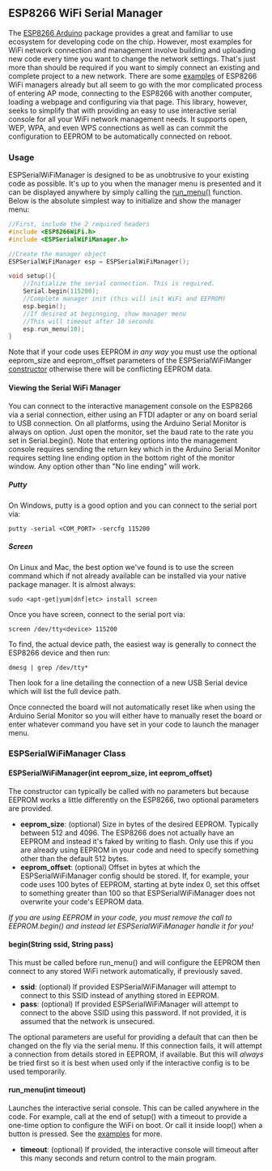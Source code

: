 ## ESP8266 WiFi Serial Manager

The [ESP8266 Arduino](https://github.com/esp8266/Arduino) package provides a great and familiar to use ecosystem for developing code on the chip. However, most examples for WiFi network connection and management involve building and uploading new code every time you want to change the network settings. That's just more than should be required if you want to simply connect an existing and complete project to a new network. There are some [examples](https://github.com/tzapu/WiFiManager) of ESP8266 WiFi managers already but all seem to go with the mor complicated process of entering AP mode, connecting to the ESP8266 with another computer, loading a webpage and configuring via that page. This library, however, seeks to simplify that with providing an easy to use interactive serial console for all your WiFi network management needs. It supports open, WEP, WPA, and even WPS connections as well as can commit the configuration to EEPROM to be automatically connected on reboot.

### Usage

ESPSerialWiFiManager is designed to be as unobtrusive to your existing code as possible. It's up to you when the manager menu is presented and it can be displayed anywhere by simply calling the [run_menu()](#run_menuint-timeout) function. Below is the absolute simplest way to initialize and show the manager menu:

``` c
//First, include the 2 required headers
#include <ESP8266WiFi.h> 
#include <ESPSerialWiFiManager.h>

//Create the manager object
ESPSerialWiFiManager esp = ESPSerialWiFiManager();

void setup(){
    //Initialize the serial connection. This is required.
    Serial.begin(115200);
    //Complete manager init (this will init WiFi and EEPROM)
    esp.begin();
    //If desired at beginnging, show manager menu
    //This will timeout after 10 seconds
    esp.run_menu(10);
}
```

Note that if your code uses EEPROM *in any way* you must use the optional eeprom_size and eeprom_offset parameters of the ESPSerialWiFiManger [constructor](#espserialwifimanagerint-eeprom_size-int-eeprom_offset) otherwise there will be conflicting EEPROM data.


#### Viewing the Serial WiFi Manager

You can connect to the interactive management console on the ESP8266 via a serial connection, either using an FTDI adapter or any on board serial to USB connection. On all platforms, using the Arduino Serial Monitor is always on option. Just open the monitor, set the baud rate to the rate you set in Serial.begin(). Note that entering options into the management console requires sending the return key which in the Arduino Serial Monitor requires setting line ending option in the bottom right of the monitor window. Any option other than "No line ending" will work.

##### Putty

On Windows, putty is a good option and you can connect to the serial port via:

```putty -serial <COM_PORT> -sercfg 115200```

##### Screen

On Linux and Mac, the best option we've found is to use the screen command which if not already available can be installed via your native package manager. It is almost always:

```sudo <apt-get|yum|dnf|etc> install screen```

Once you have screen, connect to the serial port via:

```screen /dev/tty<device> 115200```

To find, the actual device path, the easiest way is generally to connect the ESP8266 device and then run:

```dmesg | grep /dev/tty*```

Then look for a line detailing the connection of a new USB Serial device which will list the full device path.

Once connected the board will not automatically reset like when using the Arduino Serial Monitor so you will either have to manually reset the board or enter whatever command you have set in your code to launch the manager menu.

### ESPSerialWiFiManager Class

#### ESPSerialWiFiManager(int eeprom_size, int eeprom_offset)

The constructor can typically be called with no parameters but because EEPROM works a little differently on the ESP8266, two optional parameters are provided.

- **eeprom_size**: (optional) Size in bytes of the desired EEPROM. Typically between 512 and 4096. The ESP8266 does not actually have an EEPROM and instead it's faked by writing to flash. Only use this if you are already using EEPROM in your code and need to specify something other than the default 512 bytes.
- **eeprom_offset**: (optional) Offset in bytes at which the ESPSerialWiFiManager config should be stored. If, for example, your code uses 100 bytes of EEPROM, starting at byte index 0, set this offset to something greater than 100 so that ESPSerialWiFiManager does not overwrite your code's EEPROM data.

*If you are using EEPROM in your code, you must remove the call to EEPROM.begin() and instead let ESPSerialWiFiManager handle it for you!*

#### begin(String ssid, String pass)

This must be called before run_menu() and will configure the EEPROM then connect to any stored WiFi network automatically, if previously saved.

- **ssid**: (optional) If provided ESPSerialWiFiManager will attempt to connect to this SSID instead of anything stored in EEPROM.
- **pass**: (optional) If provided ESPSerialWiFiManager will attempt to connect to the above SSID using this password. If not provided, it is assumed that the network is unsecured.

The optional parameters are useful for providing a default that can then be changed on the fly via the serial menu. If this connection fails, it will attempt a connection from details stored in EEPROM, if available. But this will *always* be tried first so it is best when used only if the interactive config is to be used temporarily.

#### run_menu(int timeout)

Launches the interactive serial console. This can be called anywhere in the code. For example, call at the end of setup() with a timeout to provide a one-time option to configure the WiFi on boot. Or call it inside loop() when a button is pressed. See the [examples](https://github.com/ManiacalLabs/ESPSerialWiFiManager/tree/master/examples) for more.

- **timeout**: (optional) If provided, the interactive console will timeout after this many seconds and return control to the main program.
